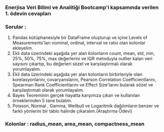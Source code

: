 ### Enerjisa Veri Bilimi ve Analitiği Bootcamp'i kapsamında verilen 1. ödevin cevapları

### Sorular :

1. Pandas kütüphanesiyle bir DataFrame oluşturup ve içine Levels of Measurements'ları nominal, ordinal, interval ve ratio olan kolonlar ekleyelim.
2. Ekli data üzerindeki aşağıda yer alan kolonların count, mean, std, min, 25%, 50%, 75%, max değerlerini ve IQR metoduyla outlier kalan veri sayısını çıkartıp, bu değerleri sözel ve karşılaştırmalı olarak yorumlayalım.
3. Ekli data üzerindeki aşağıda yer alan kolonların birbirleriyle olan korelasyonlarını, covaryanslarını, Pearson Correlation Coefficientlarını, Spearman Rank Coefficientlarını ve Effect Size'larını bularak sözel ve karşılaştırmalı olarak yorumlayalım.
4. Bayes Teoreminin gerçek hayatta karşımıza çıkan ve kullanılan örneklerinden 5 tane bulalım.
5. Poisson, Normal , Gamma, Weilbull ve Logaritmik dağılımların benzer ve farklı yönlerini bir tablo halinde çıkaralım.(Araştırma Ödevi)

### Kolonlar : radius_mean, area_mean, compactness_mean